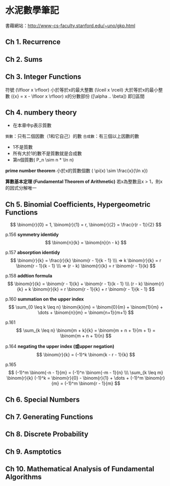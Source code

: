 # 水泥數學筆記

書藉網站：<http://www-cs-faculty.stanford.edu/~uno/gkp.html>

## Ch 1. Recurrence

## Ch 2. Sums

## Ch 3. Integer Functions 
符號
\(\lfloor x \rfloor\) 小於等於x的最大整數
\(\lceil x \rceil\) 大於等於x的最小整數
\({x} = x - \lfloor x \rfloor\) x的分數部份
\([\alpha .. \beta]\) 即[]區間


## Ch 4. numbery theory
* 在本章中p表示質數

`質數`：只有二個因數（1和它自己）的數
`合成數`：有三個以上因數的數

* 1不是質數
* 所有大於1的數不是質數就是合成數
* 第n個質數\( P_n \sim n * \ln n\)

**prime number theorem**
小於x的質數個數 \( \pi(x) \sim \frac{x}{\ln x}\)

**算數基本定理 (Fundamental Theorem of Arithmetic)**
若x為整數且x > 1，則x的因式分解唯一


## Ch 5. Binomial Coefficients, Hypergeometric Functions
$$
\binom{r}{0} = 1, \binom{r}{1} = r, \binom{r}{2} = \frac{r(r - 1)}{2}
$$

p.156 **symmetry identidy**
$$
\binom{n}{k} = \binom{n}{n - k}
$$

p.157 **absorption identidy**
$$
\binom{r}{k} = \frac{r}{k} \binom{r - 1}{k - 1} \\\
=> k \binom{r}{k} = r \binom{r - 1}{k - 1} \\\
=> (r - k) \binom{r}{k} = r \binom{r - 1}{k}
$$

p.158 **addtion formula**
$$
\binom{r}{k} = \binom{r - 1}{k} + \binom{r - 1}{k - 1} \\\
(r - k) \binom{r}{k} + k \binom{r}{k} = r \binom{r - 1}{k} + r \binom{r - 1}{k - 1}
$$

p.160 **summation on the upper index**
$$
\sum_{0 \leq k \leq n} \binom{k}{m} = \binom{0}{m} + \binom{1}{m} + \dots +  \binom{n}{m} = \binom{n+1}{m+1}
$$
  
p.161
$$
\sum_{k \leq n} \binom{m + k}{k} = \binom{m + n + 1}{m + 1} = \binom{m + n + 1}{n}
$$

p.164 **negating the upper index (或upper negation)**
$$
\binom{r}{k} = (-1)^k \binom{k - r - 1}{k}
$$

p.165
$$
(-1)^m \binom{-n - 1}{m} = (-1)^n \binom{-m - 1}{n} \\\
\sum_{k \leq m} \binom{r}{k} (-1)^k = \binom{r}{0} - \binom{r}{1} + \dots + (-1)^m \binom{r}{m} = (-1)^m \binom{r - 1}{m}
$$

  
  
## Ch 6. Special Numbers

## Ch 7. Generating Functions

## Ch 8. Discrete Probability

## Ch 9. Asmptotics

## Ch 10. Mathematical Analysis of Fundamental Algorithms 